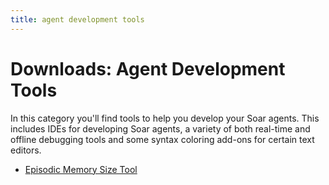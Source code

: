 ```yaml
---
title: agent development tools
---
```


# Downloads: Agent Development Tools

In this category you'll find tools to help you develop your Soar agents.
This includes IDEs for developing Soar agents, a variety of both real-time and
offline debugging tools and some syntax coloring add-ons for certain text
editors.

*   [Episodic Memory Size Tool](./episodic_memory_size_tool.md)
